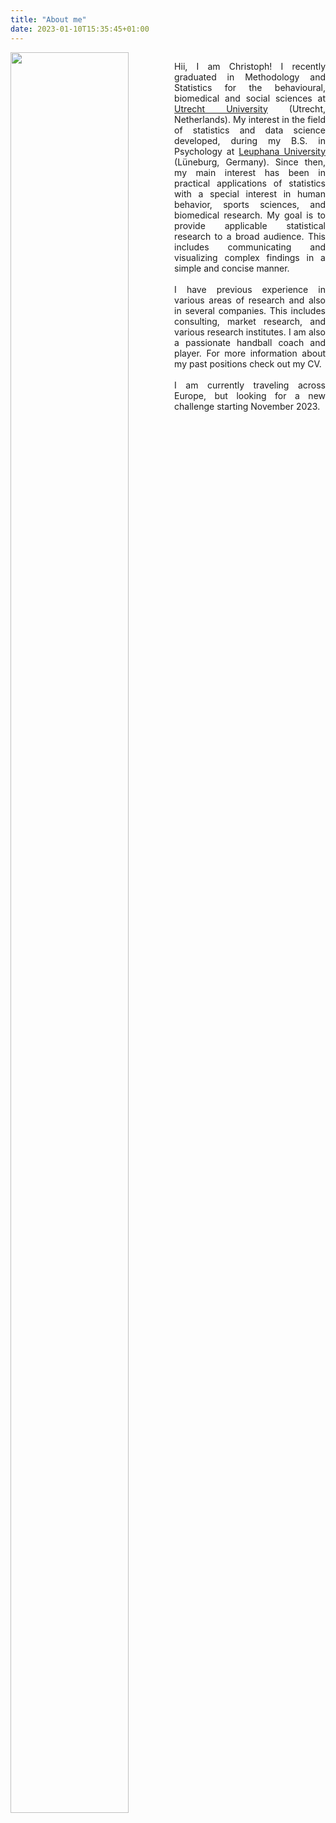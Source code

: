 ```yaml
---
title: "About me"
date: 2023-01-10T15:35:45+01:00
---
```


<div style="float: left; width: 52%;">
<img src = "/images/vacation_prof.png" width = 85% />
</div>

<div style="float: right; width: 48%;">
<p align="justify"> Hii, I am Christoph!
I recently graduated in Methodology and Statistics for the behavioural, biomedical and social sciences at <a href="https://www.uu.nl/en">Utrecht University</a> (Utrecht, Netherlands). My interest in the field of statistics and data science developed, during my B.S. in Psychology at <a href="https://www.leuphana.de/">Leuphana University</a> (Lüneburg, Germany). Since then, my main interest has been in practical applications of statistics with a special interest in human behavior, sports sciences, and biomedical research. My goal is to provide applicable statistical research to a broad audience. This includes communicating and visualizing complex findings in a simple and concise manner.
<br>
<br>
I have previous experience in various areas of research and also in several companies. This includes consulting, market research, and various research institutes. I am also a passionate handball coach and player. For more information about my past positions check out my CV.
<br>
<br>
I am currently traveling across Europe, but looking for a new challenge starting November 2023.
</p>
</div>
